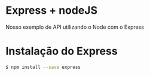 # Express + nodeJS
Nosso exemplo de API utilizando o Node com o Express

# Instalação do Express

```sh
$ npm install --save express
```